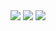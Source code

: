 <img src="https://capsule-render.vercel.app/api?type=waving&color=538c8f&height=150&section=header&text=TravelBook&fontSize=25&fontColor=ffffff"/>

<img src="https://capsule-render.vercel.app/api?type=waving&color=BDBDC8&height=150&section=header" />
<img src="https://capsule-render.vercel.app/api?type=waving&color=BDBDC8&height=150&section=footer" />
